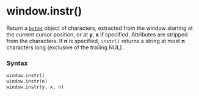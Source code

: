 # window.instr()

Return a [`bytes`](/built-in-types/bytes/) object of characters, extracted from the window starting at the current cursor position, or at **y**, **x** if specified. Attributes are stripped from the characters. If **n** is specified, `instr()` returns a string at most **n** characters long (exclusive of the trailing NUL).

### Syntax

```python
window.instr()
window.instr(n)
window.instr(y, x, n)
```